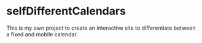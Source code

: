 # selfDifferentCalendars
This is my own project to create an interactive site to differentiate between a fixed and mobile calendar.
